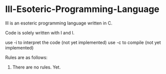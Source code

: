 # Ill-Esoteric-Programming-Language

Ill is an esoteric programming language written in C.

Code is solely written with I and l.

use -i to interpret the code (not yet implemented)
use -c to compile (not yet implemented)

Rules are as follows:
1. There are no rules. Yet.
